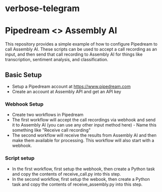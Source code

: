 # verbose-telegram

# Pipedream <> Assembly AI
This repository provides a simple example of how to configure Pipedream to call Assembly AI. These scripts can be used to accept a call recording as an input, and then send that call recording to Assembly AI for things like transcription, sentiment analysis, and classification.

## Basic Setup
- Setup a Pipedream account at https://www.pipedream.com
- Create an account at Assembly API and get an API key

### Webhook Setup
- Create two workflows in Pipedream
- The first workflow will accept the call recordings via webhook and send it to Assembly AI (you can use any other input method here) - Name this something like "Receive call recording"
- The second workflow will receive the results from Assembly AI and then make them available for processing. This workflow will also start with a webhook.

### Script setup
- In the first workflow, first setup the webhook, then create a Python task and copy the contents of receive_call.py into this step.
- In the second workflow, first setup the webook, then create a Python task and copy the contents of receive_assembly.py into this step.

